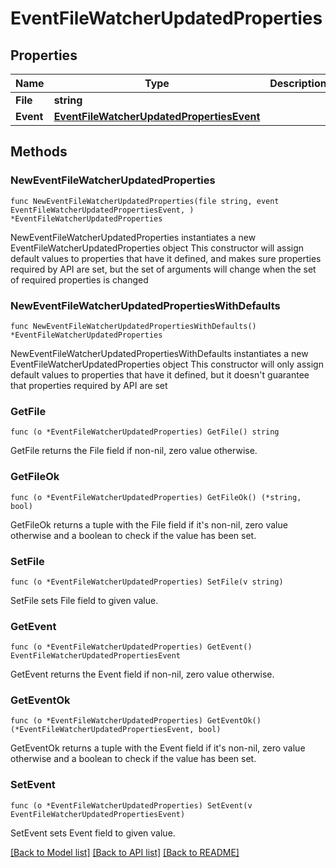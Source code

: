 # EventFileWatcherUpdatedProperties

## Properties

Name | Type | Description | Notes
------------ | ------------- | ------------- | -------------
**File** | **string** |  | 
**Event** | [**EventFileWatcherUpdatedPropertiesEvent**](EventFileWatcherUpdatedPropertiesEvent.md) |  | 

## Methods

### NewEventFileWatcherUpdatedProperties

`func NewEventFileWatcherUpdatedProperties(file string, event EventFileWatcherUpdatedPropertiesEvent, ) *EventFileWatcherUpdatedProperties`

NewEventFileWatcherUpdatedProperties instantiates a new EventFileWatcherUpdatedProperties object
This constructor will assign default values to properties that have it defined,
and makes sure properties required by API are set, but the set of arguments
will change when the set of required properties is changed

### NewEventFileWatcherUpdatedPropertiesWithDefaults

`func NewEventFileWatcherUpdatedPropertiesWithDefaults() *EventFileWatcherUpdatedProperties`

NewEventFileWatcherUpdatedPropertiesWithDefaults instantiates a new EventFileWatcherUpdatedProperties object
This constructor will only assign default values to properties that have it defined,
but it doesn't guarantee that properties required by API are set

### GetFile

`func (o *EventFileWatcherUpdatedProperties) GetFile() string`

GetFile returns the File field if non-nil, zero value otherwise.

### GetFileOk

`func (o *EventFileWatcherUpdatedProperties) GetFileOk() (*string, bool)`

GetFileOk returns a tuple with the File field if it's non-nil, zero value otherwise
and a boolean to check if the value has been set.

### SetFile

`func (o *EventFileWatcherUpdatedProperties) SetFile(v string)`

SetFile sets File field to given value.


### GetEvent

`func (o *EventFileWatcherUpdatedProperties) GetEvent() EventFileWatcherUpdatedPropertiesEvent`

GetEvent returns the Event field if non-nil, zero value otherwise.

### GetEventOk

`func (o *EventFileWatcherUpdatedProperties) GetEventOk() (*EventFileWatcherUpdatedPropertiesEvent, bool)`

GetEventOk returns a tuple with the Event field if it's non-nil, zero value otherwise
and a boolean to check if the value has been set.

### SetEvent

`func (o *EventFileWatcherUpdatedProperties) SetEvent(v EventFileWatcherUpdatedPropertiesEvent)`

SetEvent sets Event field to given value.



[[Back to Model list]](../README.md#documentation-for-models) [[Back to API list]](../README.md#documentation-for-api-endpoints) [[Back to README]](../README.md)


